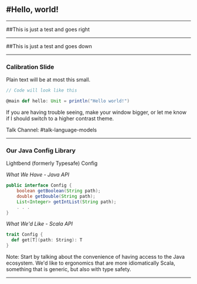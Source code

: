 ## #Hello, world!

---

##This is just a test and goes right

---

##This is just a test and goes down

---

### Calibration Slide

Plain text will be at most this small.

```scala 3
// Code will look like this

@main def hello: Unit = println("Hello world!")
```

If you are having trouble seeing, make your window bigger,
or let me know if I should switch to a higher contrast theme.

Talk Channel: #talk-language-models

---

### Our Java Config Library

Lightbend (formerly Typesafe) Config

_What We Have - Java API_

<!-- .element: class="fragment" data-fragment-index="1" -->

```java
public interface Config {
    boolean getBoolean(String path);
    double getDouble(String path);
    List<Integer> getIntList(String path);
    . . .
}
```

<!-- .element: class="fragment" data-fragment-index="1" -->

_What We'd Like - Scala API_

<!-- .element: class="fragment" data-fragment-index="2" -->

```scala 3
trait Config {
  def get[T](path: String): T
}
```

<!-- .element: class="fragment" data-fragment-index="2" -->

Note: Start by talking about the convenience of having access to the Java ecosystem.
We'd like to ergonomics that are more idiomatically Scala, something that is generic, but also with type safety.

---
